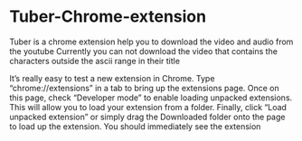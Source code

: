 # Tuber-Chrome-extension
Tuber is a chrome extension help you to download the video and audio from the youtube
Currently you can not download the video that contains the characters outside the ascii range in their title

It’s really easy to test a new extension in Chrome. Type “chrome://extensions” in a tab to bring up the extensions page.
Once on this page, check “Developer mode” to enable loading unpacked extensions. This will allow you to load your extension from a folder. Finally, click “Load unpacked extension” or simply drag the Downloaded folder onto the page to load up the extension. You should immediately see the extension
